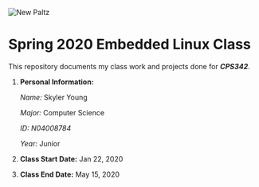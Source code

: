 ![New Paltz](https://www.newpaltz.edu/media/identity/logos/newpaltzlogo.jpg)

# Spring 2020 Embedded Linux Class
 
This repository documents my class work and projects done for *__CPS342__*.
 
   1. __Personal Information:__ 
   
      *Name:* Skyler Young
      
      *Major:* Computer Science
      
      *ID:* *N04008784*
      
      *Year:* Junior
    
   2. __Class Start Date:__ Jan 22, 2020
    
   3. __Class End Date:__ May 15, 2020
